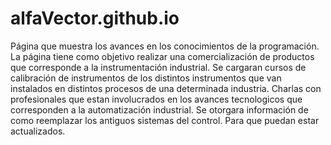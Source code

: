 # alfaVector.github.io
Página que muestra los avances en los conocimientos de la programación.
La página tiene como objetivo realizar una comercialización de productos que corresponde a la instrumentación industrial.
Se cargaran cursos de calibración de instrumentos de los distintos instrumentos que van instalados en distintos procesos de una determinada industria.
Charlas con profesionales que estan involucrados en los avances tecnologicos que corresponden a la automatización industrial.
Se otorgara información de como reemplazar  los antiguos sistemas del control. Para que puedan estar actualizados.
